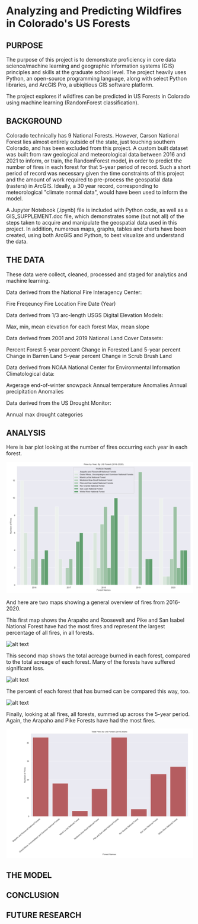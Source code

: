 # Analyzing and Predicting Wildfires in Colorado's US Forests

## PURPOSE
The purpose of this project is to demonstrate proficiency in core data science/machine learning and geographic information systems (GIS) principles and skills at the graduate school level. The project heavily uses Python, an open-source programming language, along with select Python libraries, and ArcGIS Pro, a ubiqitious GIS software platform. 

The project explores if wildfires can be predicted in US Forests in Colorado using machine learning (RandomForest classification).

## BACKGROUND
Colorado technically has 9 National Forests. However, Carson National Forest lies almost entirely outside of the state, just touching southern Colorado, and has been excluded from this project. A custom built dataset was built from raw geological and meteorological data between 2016 and 2021 to inform, or train, the RandomForest model, in order to predict the number of fires in each forest for that 5-year period of record. Such a short period of record was necessary given the time constraints of this project and the amount of work required to pre-process the geospatial data (rasters) in ArcGIS. Ideally, a 30 year record, corresponding to meteorological "climate normal data", would have been used to inform the model. 

A Jupyter Notebook (.ipynb) file is included with Python code, as well as a GIS_SUPPLEMENT.doc file, which demonstrates some (but not all) of the steps taken to acquire and manipulate the geospatial data used in this project. In addition, numerous maps, graphs, tables and charts have been created, using both ArcGIS and Python, to best visualize and understand the data.

## THE DATA

These data were collect, cleaned, processed and staged for analytics and machine learning.

Data derived from the National Fire Interagency Center:

Fire Freqeuncy
Fire Location
Fire Date (Year)

Data derived from 1/3 arc-length USGS Digital Elevation Models:

Max, min, mean elevation for each forest
Max, mean slope

Data derived from 2001 and 2019 National Land Cover Datasets:

Percent Forest
5-year percent Change in Forested Land
5-year percent Change in Barren Land
5-year percent Change in Scrub Brush Land

Data derived from NOAA National Center for Environmental Information Climatological data:

Avgerage end-of-winter snowpack
Annual temperature Anomalies
Annual precipitation Anomalies

Data derived from the US Drought Monitor:

Annual max drought categories

## ANALYSIS

Here is bar plot looking at the number of fires occurring each year in each forest.

![alt text](https://github.com/sunnysidedenver/regis_msds_practicum2/blob/main/fires_byforest_byyear_barplot.PNG)

And here are two maps showing a general overview of fires from 2016-2020.

This first map shows the Arapaho and Roosevelt and Pike and San Isabel National Forest have had the most fires and represent the largest percentage of all fires, in all forests.

![alt text](https://github.com/sunnysidedenver/regis_msds_practicum2/blob/main/fire_overview.png)

This second map shows the total acreage burned in each forest, compared to the total acreage of each forest. Many of the forests have suffered significant loss.

![alt text](https://github.com/sunnysidedenver/regis_msds_practicum2/blob/main/fire_overview2.png)

The percent of each forest that has burned can be compared this way, too.
 
![alt text](https://github.com/sunnysidedenver/regis_msds_practicum2/blob/main/per_burned.png)

Finally, looking at all fires, all forests, summed up across the 5-year period. Again, the Arapaho and Pike Forests have had the most fires.

![alt text](https://github.com/sunnysidedenver/regis_msds_practicum2/blob/main/totalfires_byforest_plot.PNG)

## THE MODEL

## CONCLUSION

## FUTURE RESEARCH






